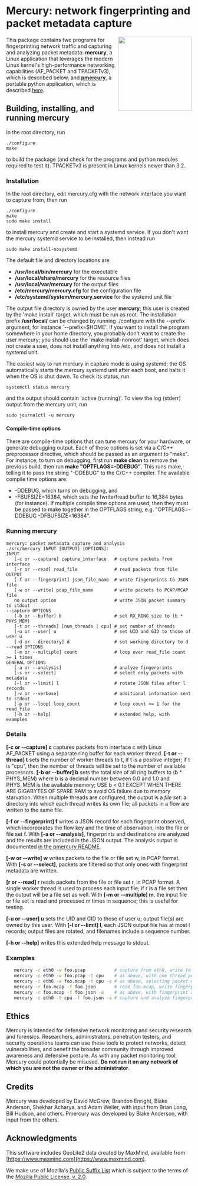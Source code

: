 # Mercury: network fingerprinting and packet metadata capture
<img align="right" src="./mercury.png" width="200"> 

This package contains two programs for fingerprinting network traffic and capturing and analyzing packet metadata: **mercury**, a Linux application that leverages the modern Linux kernel's high-performance networking capabilities (AF_PACKET and TPACKETv3), which is described below, and [**pmercury**](python/README.md), a portable python application, which is described [here](python/README.md).

## Building, installing, and running mercury
In the root directory, run 
```
./configure 
make
```
to build the package (and check for the programs and python modules required to test it).  TPACKETv3 is present in Linux kernels newer than 3.2.

### Installation
In the root directory, edit mercury.cfg with the network interface you want to capture from, then run 
```
./configure
make
sudo make install
```
to install mercury and create and start a systemd service.  If you don't want the mercury systemd service to be installed, then instead run
```
sudo make install-nosystemd
```
The default file and directory locations are
   * __/usr/local/bin/mercury__ for the executable
   * __/usr/local/share/mercury__ for the resource files
   * __/usr/local/var/mercury__ for the output files
   * __/etc/mercury/mercury.cfg__ for the configuration file
   * __/etc/systemd/system/mercury.service__ for the systemd unit file

The output file directory is owned by the user **mercury**; this user is created by the 'make install' target, which must be run as root.  The installation prefix **/usr/local/** can be changed by running ./configure with the --prefix argument, for instance `--prefix=$HOME'.  If you want to install the program somewhere in your home directory, you probably don't want to create the user mercury; you should use the 'make install-nonroot' target, which does not create a user, does not install anything into /etc, and does not install a systemd unit.

The easiest way to run mercury in capture mode is using systemd; the OS automatically starts the mercury systemd unit after each boot, and halts it when the OS is shut down.  To check its status, run
```
systemctl status mercury
```
and the output should contain 'active (running)'.  To view the log (stderr) output from the mercury unit, run
```
sudo journalctl -u mercury
```


#### Compile-time options
There are compile-time options that can tune mercury for your hardware, or generate debugging output.  Each of these options is set via a C/C++ preprocessor directive, which should be passed as an argument to "make".   For instance, to turn on debugging, first run **make clean** to remove the previous build, then run **make "OPTFLAGS=-DDEBUG"**.   This runs make, telling it to pass the string "-DDEBUG" to the C/C++ compiler.  The available compile time options are:
   * -DDEBUG, which turns on debugging, and
   * -FBUFSIZE=16384, which sets the fwrite/fread buffer to 16,384 bytes (for instance).
If multiple compile time options are used, then they must be passed to make together in the OPTFLAGS string, e.g. "OPTFLAGS=-DDEBUG -DFBUFSIZE=16384".

### Running mercury
```
mercury: packet metadata capture and analysis
./src/mercury INPUT [OUTPUT] [OPTIONS]:
INPUT
   [-c or --capture] capture_interface   # capture packets from interface
   [-r or --read] read_file              # read packets from file
OUTPUT
   [-f or --fingerprint] json_file_name  # write fingerprints to JSON file
   [-w or --write] pcap_file_name        # write packets to PCAP/MCAP file
   no output option                      # write JSON packet summary to stdout
--capture OPTIONS
   [-b or --buffer] b                    # set RX_RING size to (b * PHYS_MEM)
   [-t or --threads] [num_threads | cpu] # set number of threads
   [-u or --user] u                      # set UID and GID to those of user u
   [-d or --directory] d                 # set working directory to d
--read OPTIONS
   [-m or --multiple] count              # loop over read_file count >= 1 times
GENERAL OPTIONS
   [-a or --analysis]                    # analyze fingerprints
   [-s or --select]                      # select only packets with metadata
   [-l or --limit] l                     # rotate JSON files after l records
   [-v or --verbose]                     # additional information sent to stdout
   [-p or --loop] loop_count             # loop count >= 1 for the read_file
   [-h or --help]                        # extended help, with examples
```

### Details

   **[-c or --capture] c** captures packets from interface c with Linux AF_PACKET
   using a separate ring buffer for each worker thread.  **[-t or --thread] t**
   sets the number of worker threads to t, if t is a positive integer; if t is
   "cpu", then the number of threads will be set to the number of available
   processors.  **[-b or --buffer] b** sets the total size of all ring buffers to
   (b * PHYS_MEM) where b is a decimal number between 0.0 and 1.0 and PHYS_MEM
   is the available memory; USE b < 0.1 EXCEPT WHEN THERE ARE GIGABYTES OF SPARE
   RAM to avoid OS failure due to memory starvation.  When multiple threads are
   configured, the output is a *file set*: a directory into which each thread
   writes its own file; all packets in a flow are written to the same file.

   **[-f or --fingerprint] f** writes a JSON record for each fingerprint observed,
   which incorporates the flow key and the time of observation, into the file or
   file set f.  With **[-a or --analysis]**, fingerprints and destinations are
   analyzed and the results are included in the JSON output.  The analysis output
   is documented [in the pmercury README](python/README.md).

   **[-w or --write] w** writes packets to the file or file set w, in PCAP format.
   With **[-s or --select]**, packets are filtered so that only ones with
   fingerprint metadata are written.

   **[r or --read] r** reads packets from the file or file set r, in PCAP format.
   A single worker thread is used to process each input file; if r is a file set
   then the output will be a file set as well.  With **[-m or --multiple] m**, the
   input file or file set is read and processed m times in sequence; this is
   useful for testing.

   **[-u or --user] u** sets the UID and GID to those of user u; output file(s)
   are owned by this user.  With **[-l or --limit] l**, each JSON output file has
   at most l records; output files are rotated, and filenames include a sequence
   number.

   **[-h or --help]** writes this extended help message to stdout.

### Examples
```bash
   mercury -c eth0 -w foo.pcap           # capture from eth0, write to foo.pcap
   mercury -c eth0 -w foo.pcap -t cpu    # as above, with one thread per CPU
   mercury -c eth0 -w foo.mcap -t cpu -s # as above, selecting packet metadata
   mercury -r foo.mcap -f foo.json       # read foo.mcap, write fingerprints
   mercury -r foo.mcap -f foo.json -a    # as above, with fingerprint analysis
   mercury -c eth0 -t cpu -f foo.json -a # capture and analyze fingerprints
```

## Ethics
Mercury is intended for defensive network monitoring and security research and forensics.  Researchers, administrators, penetration testers, and security operations teams can use these tools to protect networks, detect vulnerabilities, and benefit the broader community through improved awareness and defensive posture. As with any packet monitoring tool, Mercury could potentially be misused. **Do not run it on any network of which you are not the owner or the administrator**.

## Credits
Mercury was developed by David McGrew, Brandon Enright, Blake Anderson, Shekhar Acharya, and Adam Weller, with input from Brian Long, Bill Hudson, and others.  Pmercury was developed by Blake Anderson, with input from the others.  

## Acknowledgments
This software includes GeoLite2 data created by MaxMind, available from [https://www.maxmind.com](https://www.maxmind.com).

We make use of Mozilla's [Public Suffix List](https://publicsuffix.org/list/) which is subject to the terms of the [Mozilla Public License, v. 2.0](https://mozilla.org/MPL/2.0/).

